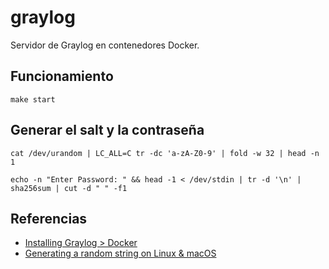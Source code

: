 # graylog

Servidor de Graylog en contenedores Docker.

## Funcionamiento

```shell
make start
```

## Generar el salt y la contraseña

```shell
cat /dev/urandom | LC_ALL=C tr -dc 'a-zA-Z0-9' | fold -w 32 | head -n 1
```

```shell
echo -n "Enter Password: " && head -1 < /dev/stdin | tr -d '\n' | sha256sum | cut -d " " -f1
```

## Referencias

- [Installing Graylog > Docker](https://go2docs.graylog.org/5-0/downloading_and_installing_graylog/docker_installation.htm)
- [Generating a random string on Linux & macOS](https://www.markusdosch.com/2022/05/generating-a-random-string-on-linux-macos/)
